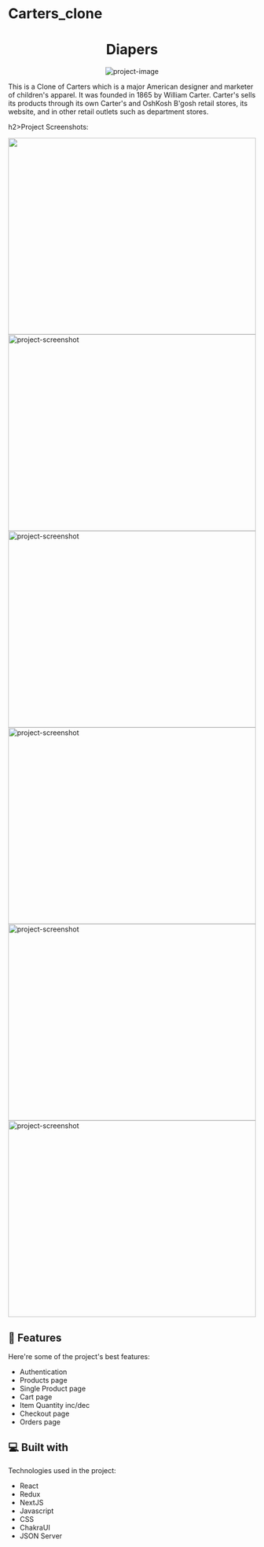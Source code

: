 # Carters_clone

<h1 align="center" id="title">Diapers</h1>

<p align="center"><img src="https://socialify.git.ci/vishal-git9/Carters_clone/image?language=1&owner=1&name=1&stargazers=1&theme=Light" alt="project-image"></p>

<p id="description">This is a Clone of Carters which  is a major American designer and marketer of children's apparel. It was founded in 1865 by William Carter. Carter's sells its products through its own Carter's and OshKosh B'gosh retail stores, its website, and in other retail outlets such as department stores.</p>

h2>Project Screenshots:</h2>

<img src="https://i.ibb.co/w6cs3Cq/Screenshot-243.png" width="100%" height="400/">

<img src="https://i.ibb.co/PcZ4YLt/Screenshot-244.png" alt="project-screenshot" width="100%" height="400/">

<img src="https://i.ibb.co/mSgMGmZ/Screenshot-246.png" alt="project-screenshot" width="100%" height="400/">

<img src="https://i.ibb.co/tB1y7YY/Screenshot-245.png" alt="project-screenshot" width="100%" height="400/">

<img src="https://i.ibb.co/282g80w/Screenshot-247.png" alt="project-screenshot" width="100%" height="400/">

<img src="https://i.ibb.co/Cz2mZRt/Screenshot-248.png" alt="project-screenshot" width="100%" height="400/">

  
  
<h2>🧐 Features</h2>

Here're some of the project's best features:

*   Authentication
*   Products page
*   Single Product page
*   Cart page
*   Item Quantity inc/dec
*   Checkout page
*   Orders page

  
  
<h2>💻 Built with</h2>

Technologies used in the project:

*   React
*   Redux
*   NextJS
*   Javascript
*   CSS
*   ChakraUI
*   JSON Server
